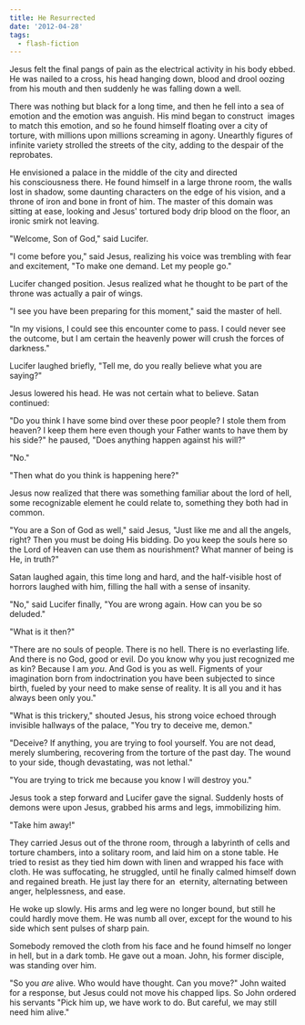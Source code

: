 ```yaml
---
title: He Resurrected
date: '2012-04-28'
tags:
  - flash-fiction
---
```


Jesus felt the final pangs of pain as the electrical activity in his body ebbed.
He was nailed to a cross, his head hanging down, blood and drool oozing from his
mouth and then suddenly he was falling down a well.

<!-- truncate -->

There was nothing but black for a long time, and then he fell into a sea of
emotion and the emotion was anguish. His mind began to construct  images to
match this emotion, and so he found himself floating over a city of torture,
with millions upon millions screaming in agony. Unearthly figures of infinite
variety strolled the streets of the city, adding to the despair of the
reprobates.

He envisioned a palace in the middle of the city and directed
his consciousness there. He found himself in a large throne room, the walls lost
in shadow, some daunting characters on the edge of his vision, and a throne of
iron and bone in front of him. The master of this domain was sitting at ease,
looking and Jesus' tortured body drip blood on the floor, an ironic smirk not
leaving.

"Welcome, Son of God," said Lucifer.

"I come before you," said Jesus, realizing his voice was trembling with fear and
excitement, "To make one demand. Let my people go."

Lucifer changed position. Jesus realized what he thought to be part of the
throne was actually a pair of wings.

"I see you have been preparing for this moment," said the master of hell.

"In my visions, I could see this encounter come to pass. I could never see the
outcome, but I am certain the heavenly power will crush the forces of darkness."

Lucifer laughed briefly, "Tell me, do you really believe what you are saying?"

Jesus lowered his head. He was not certain what to believe. Satan continued:

"Do you think I have some bind over these poor people? I stole them from heaven?
I keep them here even though your Father wants to have them by his side?" he
paused, "Does anything happen against his will?"

"No."

"Then what do you think is happening here?"

Jesus now realized that there was something familiar about the lord of hell,
some recognizable element he could relate to, something they both had in common.

"You are a Son of God as well," said Jesus, "Just like me and all the angels,
right? Then you must be doing His bidding. Do you keep the souls here so the
Lord of Heaven can use them as nourishment? What manner of being is He, in
truth?"

Satan laughed again, this time long and hard, and the half-visible host of
horrors laughed with him, filling the hall with a sense of insanity.

"No," said Lucifer finally, "You are wrong again. How can you be so deluded."

"What is it then?"

"There are no souls of people. There is no hell. There is no everlasting life.
And there is no God, good or evil. Do you know why you just recognized me as
kin? Because I am _you_. And God is you as well. Figments of your imagination
born from indoctrination you have been subjected to since birth, fueled by your
need to make sense of reality. It is all you and it has always been only you."

"What is this trickery," shouted Jesus, his strong voice echoed through
invisible hallways of the palace, "You try to deceive me, demon."

"Deceive? If anything, you are trying to fool yourself. You are not dead, merely
slumbering, recovering from the torture of the past day. The wound to your side,
though devastating, was not lethal."

"You are trying to trick me because you know I will destroy you."

Jesus took a step forward and Lucifer gave the signal. Suddenly hosts of demons
were upon Jesus, grabbed his arms and legs, immobilizing him.

"Take him away!"

They carried Jesus out of the throne room, through a labyrinth of cells and
torture chambers, into a solitary room, and laid him on a stone table. He tried
to resist as they tied him down with linen and wrapped his face with cloth. He
was suffocating, he struggled, until he finally calmed himself down and regained
breath. He just lay there for an  eternity, alternating between anger,
helplessness, and ease.

He woke up slowly. His arms and leg were no longer bound, but still he could
hardly move them. He was numb all over, except for the wound to his side which
sent pulses of sharp pain.

Somebody removed the cloth from his face and he found himself no longer in hell,
but in a dark tomb. He gave out a moan. John, his former disciple, was standing
over him.

"So you _are_ alive. Who would have thought. Can you move?" John waited for a
response, but Jesus could not move his chapped lips. So John ordered his
servants "Pick him up, we have work to do. But careful, we may still need him
alive."
